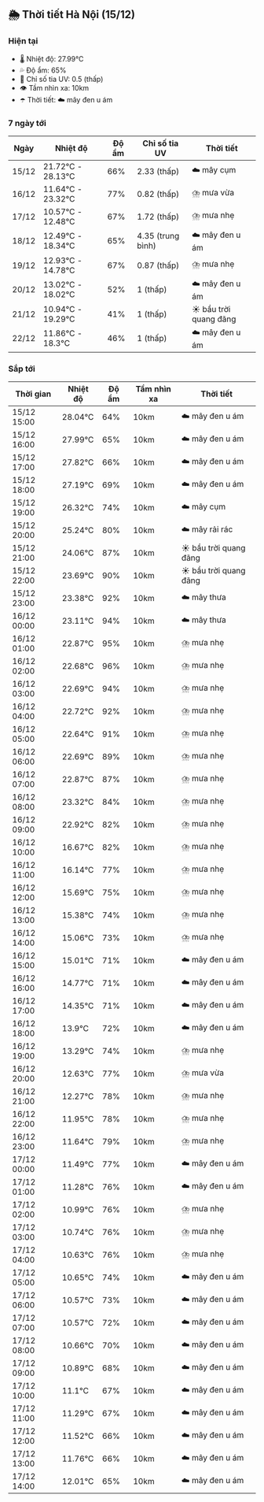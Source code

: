 ## 🌦️ Thời tiết Hà Nội (15/12)

### Hiện tại

- 🌡️ Nhiệt độ: 27.99℃
- 💦 Độ ẩm: 65%
- 🌟 Chỉ số tia UV: 0.5 (thấp)
- 👁️ Tầm nhìn xa: 10km
- ☂️ Thời tiết: ☁️ mây đen u ám

### 7 ngày tới

| Ngày | Nhiệt độ | Độ ẩm | Chỉ số tia UV | Thời tiết |
| --- | --- | --- | --- | --- |
| 15/12 | 21.72℃ - 28.13℃ | 66% | 2.33 (thấp) | ☁️ mây cụm |
| 16/12 | 11.64℃ - 23.32℃ | 77% | 0.82 (thấp) | ⛈️ mưa vừa |
| 17/12 | 10.57℃ - 12.48℃ | 67% | 1.72 (thấp) | ⛈️ mưa nhẹ |
| 18/12 | 12.49℃ - 18.34℃ | 65% | 4.35 (trung bình) | ☁️ mây đen u ám |
| 19/12 | 12.93℃ - 14.78℃ | 67% | 0.87 (thấp) | ⛈️ mưa nhẹ |
| 20/12 | 13.02℃ - 18.02℃ | 52% | 1 (thấp) | ☁️ mây đen u ám |
| 21/12 | 10.94℃ - 19.29℃ | 41% | 1 (thấp) | ☀️ bầu trời quang đãng |
| 22/12 | 11.86℃ - 18.3℃ | 46% | 1 (thấp) | ☁️ mây đen u ám |

### Sắp tới

| Thời gian | Nhiệt độ | Độ ẩm | Tầm nhìn xa | Thời tiết |
| --- | --- | --- | --- | --- |
| 15/12 15:00 | 28.04℃ | 64% | 10km | ☁️ mây đen u ám |
| 15/12 16:00 | 27.99℃ | 65% | 10km | ☁️ mây đen u ám |
| 15/12 17:00 | 27.82℃ | 66% | 10km | ☁️ mây đen u ám |
| 15/12 18:00 | 27.19℃ | 69% | 10km | ☁️ mây đen u ám |
| 15/12 19:00 | 26.32℃ | 74% | 10km | ☁️ mây cụm |
| 15/12 20:00 | 25.24℃ | 80% | 10km | ☁️ mây rải rác |
| 15/12 21:00 | 24.06℃ | 87% | 10km | ☀️ bầu trời quang đãng |
| 15/12 22:00 | 23.69℃ | 90% | 10km | ☀️ bầu trời quang đãng |
| 15/12 23:00 | 23.38℃ | 92% | 10km | ☁️ mây thưa |
| 16/12 00:00 | 23.11℃ | 94% | 10km | ☁️ mây thưa |
| 16/12 01:00 | 22.87℃ | 95% | 10km | ⛈️ mưa nhẹ |
| 16/12 02:00 | 22.68℃ | 96% | 10km | ⛈️ mưa nhẹ |
| 16/12 03:00 | 22.69℃ | 94% | 10km | ⛈️ mưa nhẹ |
| 16/12 04:00 | 22.72℃ | 92% | 10km | ⛈️ mưa nhẹ |
| 16/12 05:00 | 22.64℃ | 91% | 10km | ⛈️ mưa nhẹ |
| 16/12 06:00 | 22.69℃ | 89% | 10km | ⛈️ mưa nhẹ |
| 16/12 07:00 | 22.87℃ | 87% | 10km | ⛈️ mưa nhẹ |
| 16/12 08:00 | 23.32℃ | 84% | 10km | ⛈️ mưa nhẹ |
| 16/12 09:00 | 22.92℃ | 82% | 10km | ⛈️ mưa nhẹ |
| 16/12 10:00 | 16.67℃ | 82% | 10km | ⛈️ mưa nhẹ |
| 16/12 11:00 | 16.14℃ | 77% | 10km | ⛈️ mưa nhẹ |
| 16/12 12:00 | 15.69℃ | 75% | 10km | ⛈️ mưa nhẹ |
| 16/12 13:00 | 15.38℃ | 74% | 10km | ⛈️ mưa nhẹ |
| 16/12 14:00 | 15.06℃ | 73% | 10km | ⛈️ mưa nhẹ |
| 16/12 15:00 | 15.01℃ | 71% | 10km | ☁️ mây đen u ám |
| 16/12 16:00 | 14.77℃ | 71% | 10km | ☁️ mây đen u ám |
| 16/12 17:00 | 14.35℃ | 71% | 10km | ☁️ mây đen u ám |
| 16/12 18:00 | 13.9℃ | 72% | 10km | ☁️ mây đen u ám |
| 16/12 19:00 | 13.29℃ | 74% | 10km | ⛈️ mưa nhẹ |
| 16/12 20:00 | 12.63℃ | 77% | 10km | ⛈️ mưa vừa |
| 16/12 21:00 | 12.27℃ | 78% | 10km | ⛈️ mưa nhẹ |
| 16/12 22:00 | 11.95℃ | 78% | 10km | ⛈️ mưa nhẹ |
| 16/12 23:00 | 11.64℃ | 79% | 10km | ⛈️ mưa nhẹ |
| 17/12 00:00 | 11.49℃ | 77% | 10km | ☁️ mây đen u ám |
| 17/12 01:00 | 11.28℃ | 76% | 10km | ☁️ mây đen u ám |
| 17/12 02:00 | 10.99℃ | 76% | 10km | ⛈️ mưa nhẹ |
| 17/12 03:00 | 10.74℃ | 76% | 10km | ⛈️ mưa nhẹ |
| 17/12 04:00 | 10.63℃ | 76% | 10km | ⛈️ mưa nhẹ |
| 17/12 05:00 | 10.65℃ | 74% | 10km | ☁️ mây đen u ám |
| 17/12 06:00 | 10.57℃ | 73% | 10km | ☁️ mây đen u ám |
| 17/12 07:00 | 10.57℃ | 72% | 10km | ☁️ mây đen u ám |
| 17/12 08:00 | 10.66℃ | 70% | 10km | ☁️ mây đen u ám |
| 17/12 09:00 | 10.89℃ | 68% | 10km | ☁️ mây đen u ám |
| 17/12 10:00 | 11.1℃ | 67% | 10km | ☁️ mây đen u ám |
| 17/12 11:00 | 11.29℃ | 67% | 10km | ☁️ mây đen u ám |
| 17/12 12:00 | 11.52℃ | 66% | 10km | ☁️ mây đen u ám |
| 17/12 13:00 | 11.76℃ | 66% | 10km | ☁️ mây đen u ám |
| 17/12 14:00 | 12.01℃ | 65% | 10km | ☁️ mây đen u ám |
